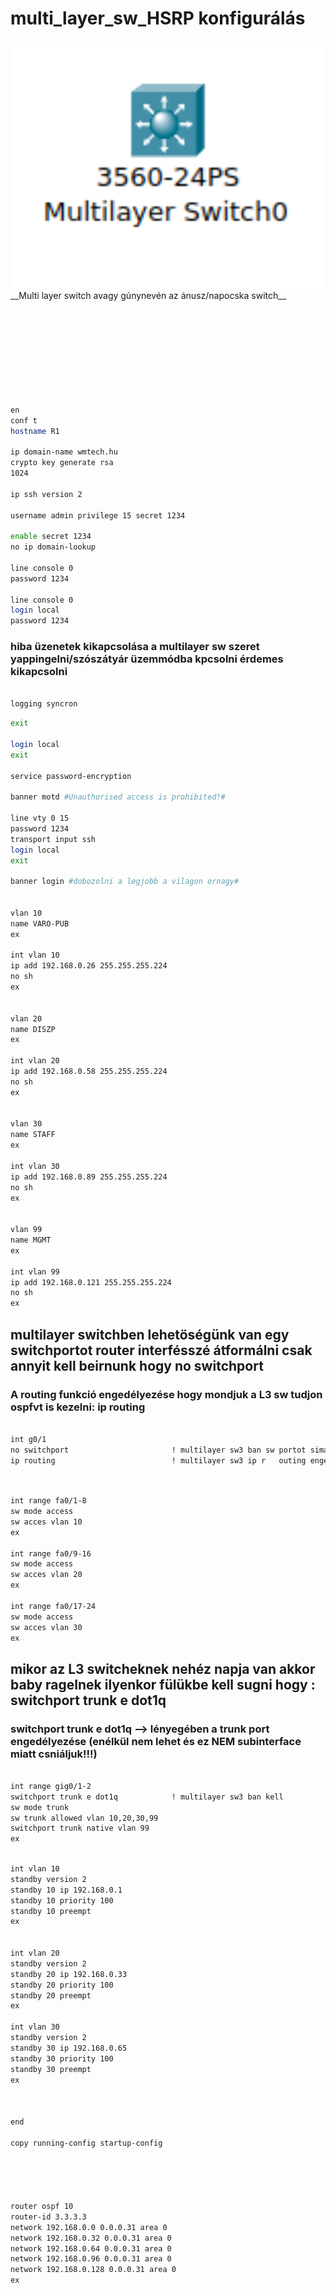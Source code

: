 # multi_layer_sw_HSRP konfigurálás

<img src="sw3.png" alt="multilayer_sw" width="600px">
__Multi layer switch avagy gúnynevén az ánusz/napocska switch__

```bash









en
conf t
hostname R1

ip domain-name wmtech.hu
crypto key generate rsa 
1024

ip ssh version 2

username admin privilege 15 secret 1234

enable secret 1234
no ip domain-lookup 

line console 0
password 1234

line console 0
login local
password 1234

```
### hiba üzenetek kikapcsolása a multilayer sw szeret yappingelni/szószátyár üzemmódba kpcsolni érdemes kikapcsolni
```bash

logging syncron

```

```bash
exit

login local
exit

service password-encryption 

banner motd #Unauthorised access is prohibited!#

line vty 0 15
password 1234
transport input ssh 
login local 
exit

banner login #dobozolni a legjobb a vilagon ornagy#


vlan 10
name VARO-PUB
ex

int vlan 10
ip add 192.168.0.26 255.255.255.224
no sh
ex


vlan 20
name DISZP
ex

int vlan 20
ip add 192.168.0.58 255.255.255.224
no sh
ex


vlan 30
name STAFF
ex

int vlan 30
ip add 192.168.0.89 255.255.255.224
no sh
ex


vlan 99
name MGMT
ex

int vlan 99
ip add 192.168.0.121 255.255.255.224
no sh
ex

```

## multilayer switchben lehetöségünk van egy switchportot router interfésszé átformálni csak annyit kell beirnunk hogy __no switchport__
### A routing funkció engedélyezése hogy mondjuk a L3 sw tudjon ospfvt is kezelni: __ip routing__

```bash

int g0/1 
no switchport                       ! multilayer sw3 ban sw portot sima interfészé
ip routing                          ! multilayer sw3 ip r   outing engedélyezése

```


```bash


int range fa0/1-8
sw mode access
sw acces vlan 10
ex

int range fa0/9-16
sw mode access
sw acces vlan 20
ex

int range fa0/17-24
sw mode access
sw acces vlan 30
ex

```

## mikor az L3 switcheknek nehéz napja van akkor baby ragelnek ilyenkor fülükbe kell sugni hogy : __switchport trunk e dot1q__

### __switchport trunk e dot1q__ --> lényegében a trunk port engedélyezése (enélkül nem lehet és ez NEM subinterface miatt csniáljuk!!!)

```bash

int range gig0/1-2
switchport trunk e dot1q            ! multilayer sw3 ban kell
sw mode trunk 
sw trunk allowed vlan 10,20,30,99
switchport trunk native vlan 99
ex

```


```bash

int vlan 10
standby version 2
standby 10 ip 192.168.0.1
standby 10 priority 100
standby 10 preempt 
ex


int vlan 20
standby version 2
standby 20 ip 192.168.0.33
standby 20 priority 100
standby 20 preempt 
ex

int vlan 30
standby version 2
standby 30 ip 192.168.0.65
standby 30 priority 100
standby 30 preempt 
ex



end 

copy running-config startup-config





router ospf 10
router-id 3.3.3.3
network 192.168.0.0 0.0.0.31 area 0
network 192.168.0.32 0.0.0.31 area 0
network 192.168.0.64 0.0.0.31 area 0
network 192.168.0.96 0.0.0.31 area 0
network 192.168.0.128 0.0.0.31 area 0
ex




```
